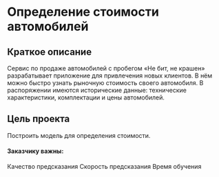 # Определение стоимости автомобилей

## Краткое описание
Сервис по продаже автомобилей с пробегом «Не бит, не крашен» разрабатывает приложение для привлечения новых клиентов. 
В нём можно быстро узнать рыночную стоимость своего автомобиля. 
В распоряжении имеются исторические данные: технические характеристики, комплектации и цены автомобилей. 


## Цель проекта
Построить модель для определения стоимости.


#### Заказчику важны:

Качество предсказания
Скорость предсказания
Время обучения